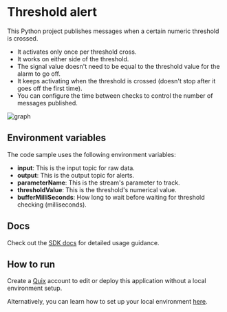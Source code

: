 # Threshold alert

This Python project publishes messages when a certain numeric threshold is crossed. 
- It activates only once per threshold cross. 
- It works on either side of the threshold. 
- The signal value doesn't need to be equal to the threshold value for the alarm to go off.
- It keeps activating when the threshold is crossed (doesn't stop after it goes off the first time).
- You can configure the time between checks to control the number of messages published.

![graph](Threshold_Alert.png?raw=true)

## Environment variables

The code sample uses the following environment variables:

- **input**: This is the input topic for raw data.
- **output**: This is the output topic for alerts.
- **parameterName**: This is the stream's parameter to track.
- **thresholdValue**: This is the threshold's numerical value.
- **bufferMilliSeconds**: How long to wait before waiting for threshold checking (milliseconds).

## Docs

Check out the [SDK docs](https://quix.ai/docs/sdk/introduction.html) for detailed usage guidance.

## How to run
Create a [Quix](https://portal.platform.quix.ai/self-sign-up?xlink=github) account to edit or deploy this application without a local environment setup.

Alternatively, you can learn how to set up your local environment [here](https://quix.ai/docs/sdk/python-setup.html).